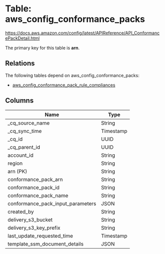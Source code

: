 # Table: aws_config_conformance_packs

https://docs.aws.amazon.com/config/latest/APIReference/API_ConformancePackDetail.html

The primary key for this table is **arn**.

## Relations

The following tables depend on aws_config_conformance_packs:
  - [aws_config_conformance_pack_rule_compliances](aws_config_conformance_pack_rule_compliances)

## Columns

| Name          | Type          |
| ------------- | ------------- |
|_cq_source_name|String|
|_cq_sync_time|Timestamp|
|_cq_id|UUID|
|_cq_parent_id|UUID|
|account_id|String|
|region|String|
|arn (PK)|String|
|conformance_pack_arn|String|
|conformance_pack_id|String|
|conformance_pack_name|String|
|conformance_pack_input_parameters|JSON|
|created_by|String|
|delivery_s3_bucket|String|
|delivery_s3_key_prefix|String|
|last_update_requested_time|Timestamp|
|template_ssm_document_details|JSON|